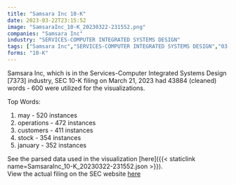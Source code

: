 ```yaml
---
title: "Samsara Inc 10-K"
date: 2023-03-22T23:15:52
image: "SamsaraInc_10-K_20230322-231552.png"
companies: "Samsara Inc"
industry: "SERVICES-COMPUTER INTEGRATED SYSTEMS DESIGN"
tags: ["Samsara Inc","SERVICES-COMPUTER INTEGRATED SYSTEMS DESIGN","03-21-2023","10-K"]
forms: "10-K"
---
```

Samsara Inc, which is in the Services-Computer Integrated Systems Design [7373] industry, SEC 10-K filing on March 21, 2023 had 43884 (cleaned) words - 600 were utilized for the visualizations.

Top Words:
1. may - 520 instances
2. operations - 472 instances
3. customers - 411 instances
4. stock - 354 instances
5. january - 352 instances


See the parsed data used in the visualization [here]({{< staticlink name=SamsaraInc_10-K_20230322-231552.json >}}).  
View the actual filing on the SEC website [here](https://www.sec.gov/Archives/edgar/data/1642896/0001642896-23-000016.txt)